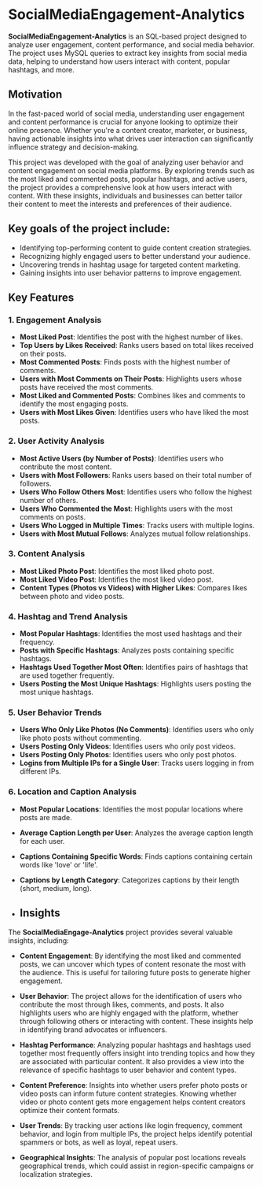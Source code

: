 # SocialMediaEngagement-Analytics

**SocialMediaEngagement-Analytics** is an SQL-based project designed to analyze user engagement, content performance, and social media behavior. The project uses MySQL queries to extract key insights from social media data, helping to understand how users interact with content, popular hashtags, and more.

## Motivation

In the fast-paced world of social media, understanding user engagement and content performance is crucial for anyone looking to optimize their online presence. Whether you're a content creator, marketer, or business, having actionable insights into what drives user interaction can significantly influence strategy and decision-making.

This project was developed with the goal of analyzing user behavior and content engagement on social media platforms. By exploring trends such as the most liked and commented posts, popular hashtags, and active users, the project provides a comprehensive look at how users interact with content. With these insights, individuals and businesses can better tailor their content to meet the interests and preferences of their audience.

## Key goals of the project include:
- Identifying top-performing content to guide content creation strategies.
- Recognizing highly engaged users to better understand your audience.
- Uncovering trends in hashtag usage for targeted content marketing.
- Gaining insights into user behavior patterns to improve engagement.

## Key Features

### **1. Engagement Analysis**
- **Most Liked Post**: Identifies the post with the highest number of likes.
- **Top Users by Likes Received**: Ranks users based on total likes received on their posts.
- **Most Commented Posts**: Finds posts with the highest number of comments.
- **Users with Most Comments on Their Posts**: Highlights users whose posts have received the most comments.
- **Most Liked and Commented Posts**: Combines likes and comments to identify the most engaging posts.
- **Users with Most Likes Given**: Identifies users who have liked the most posts.

### **2. User Activity Analysis**
- **Most Active Users (by Number of Posts)**: Identifies users who contribute the most content.
- **Users with Most Followers**: Ranks users based on their total number of followers.
- **Users Who Follow Others Most**: Identifies users who follow the highest number of others.
- **Users Who Commented the Most**: Highlights users with the most comments on posts.
- **Users Who Logged in Multiple Times**: Tracks users with multiple logins.
- **Users with Most Mutual Follows**: Analyzes mutual follow relationships.

### **3. Content Analysis**
- **Most Liked Photo Post**: Identifies the most liked photo post.
- **Most Liked Video Post**: Identifies the most liked video post.
- **Content Types (Photos vs Videos) with Higher Likes**: Compares likes between photo and video posts.

### **4. Hashtag and Trend Analysis**
- **Most Popular Hashtags**: Identifies the most used hashtags and their frequency.
- **Posts with Specific Hashtags**: Analyzes posts containing specific hashtags.
- **Hashtags Used Together Most Often**: Identifies pairs of hashtags that are used together frequently.
- **Users Posting the Most Unique Hashtags**: Highlights users posting the most unique hashtags.

### **5. User Behavior Trends**
- **Users Who Only Like Photos (No Comments)**: Identifies users who only like photo posts without commenting.
- **Users Posting Only Videos**: Identifies users who only post videos.
- **Users Posting Only Photos**: Identifies users who only post photos.
- **Logins from Multiple IPs for a Single User**: Tracks users logging in from different IPs.

### **6. Location and Caption Analysis**
- **Most Popular Locations**: Identifies the most popular locations where posts are made.
- **Average Caption Length per User**: Analyzes the average caption length for each user.
- **Captions Containing Specific Words**: Finds captions containing certain words like 'love' or 'life'.
- **Captions by Length Category**: Categorizes captions by their length (short, medium, long).

- ## Insights

The **SocialMediaEngage-Analytics** project provides several valuable insights, including:

- **Content Engagement**: By identifying the most liked and commented posts, we can uncover which types of content resonate the most with the audience. This is useful for tailoring future posts to generate higher engagement.
  
- **User Behavior**: The project allows for the identification of users who contribute the most through likes, comments, and posts. It also highlights users who are highly engaged with the platform, whether through following others or interacting with content. These insights help in identifying brand advocates or influencers.
  
- **Hashtag Performance**: Analyzing popular hashtags and hashtags used together most frequently offers insight into trending topics and how they are associated with particular content. It also provides a view into the relevance of specific hashtags to user behavior and content types.
  
- **Content Preference**: Insights into whether users prefer photo posts or video posts can inform future content strategies. Knowing whether video or photo content gets more engagement helps content creators optimize their content formats.
  
- **User Trends**: By tracking user actions like login frequency, comment behavior, and login from multiple IPs, the project helps identify potential spammers or bots, as well as loyal, repeat users.

- **Geographical Insights**: The analysis of popular post locations reveals geographical trends, which could assist in region-specific campaigns or localization strategies.


